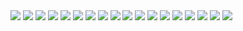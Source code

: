 <img src="https://github.com/YasserGersy/cazador_unr/blob/master/imgs/0.png" />
<img src="https://github.com/YasserGersy/cazador_unr/blob/master/imgs/FIleMiner.png" />
<img src="https://github.com/YasserGersy/cazador_unr/blob/master/imgs/Subscrabber.png" />
<img src="https://github.com/YasserGersy/cazador_unr/blob/master/imgs/dl0.png" />
<img src="https://github.com/YasserGersy/cazador_unr/blob/master/imgs/fm0.png" />
<img src="https://github.com/YasserGersy/cazador_unr/blob/master/imgs/fm1.png" />
<img src="https://github.com/YasserGersy/cazador_unr/blob/master/imgs/fm2.png" />
<img src="https://github.com/YasserGersy/cazador_unr/blob/master/imgs/fm3.png" />
<img src="https://github.com/YasserGersy/cazador_unr/blob/master/imgs/fm4.png" />
<img src="https://github.com/YasserGersy/cazador_unr/blob/master/imgs/httpserver0.png" />
<img src="https://github.com/YasserGersy/cazador_unr/blob/master/imgs/ipreverser0.png" />
<img src="https://github.com/YasserGersy/cazador_unr/blob/master/imgs/patterncreator0.png" />
<img src="https://github.com/YasserGersy/cazador_unr/blob/master/imgs/pinger0.png" />
<img src="https://github.com/YasserGersy/cazador_unr/blob/master/imgs/sitecategorizer0.png" />
<img src="https://github.com/YasserGersy/cazador_unr/blob/master/imgs/subbfcer0.png" />
<img src="https://github.com/YasserGersy/cazador_unr/blob/master/imgs/subresolver0.png" />
<img src="https://github.com/YasserGersy/cazador_unr/blob/master/imgs/tcpgrabber0.png" />
<img src="https://github.com/YasserGersy/cazador_unr/blob/master/imgs/tcplistener0.png" />
